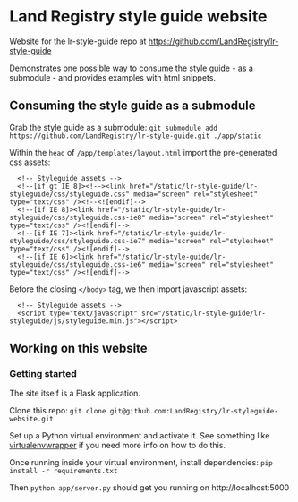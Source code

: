 # Land Registry style guide website

Website for the lr-style-guide repo at https://github.com/LandRegistry/lr-style-guide

Demonstrates one possible way to consume the style guide - as a submodule - and
 provides examples with html snippets.

## Consuming the style guide as a submodule

Grab the style guide as a submodule:
```git submodule add https://github.com/LandRegistry/lr-style-guide.git ./app/static```

Within the ```head``` of ```/app/templates/layout.html``` import the pre-generated css assets:

```
  <!-- Styleguide assets -->
  <!--[if gt IE 8]><!--><link href="/static/lr-style-guide/lr-styleguide/css/styleguide.css" media="screen" rel="stylesheet" type="text/css" /><!--<![endif]-->
  <!--[if IE 8]><link href="/static/lr-style-guide/lr-styleguide/css/styleguide.css-ie8" media="screen" rel="stylesheet" type="text/css" /><![endif]-->
  <!--[if IE 7]><link href="/static/lr-style-guide/lr-styleguide/css/styleguide.css-ie7" media="screen" rel="stylesheet" type="text/css" /><![endif]-->
  <!--[if IE 6]><link href="/static/lr-style-guide/lr-styleguide/css/styleguide.css-ie6" media="screen" rel="stylesheet" type="text/css" /><![endif]-->
```

Before the closing ```</body>``` tag, we then import javascript assets:

```
  <!-- Styleguide assets -->
  <script type="text/javascript" src="/static/lr-style-guide/lr-styleguide/js/styleguide.min.js"></script>
```

## Working on this website

### Getting started

The site itself is a Flask application.

Clone this repo: ``` git clone git@github.com:LandRegistry/lr-styleguide-website.git ```

Set up a Python virtual environment and activate it. See something like [virtualenvwrapper](http://virtualenvwrapper.readthedocs.org/en/latest/install.html) if you need more info on how to do this.

Once running inside your virtual environment, install dependencies: ``` pip install -r requirements.txt ```

Then ``` python app/server.py ``` should get you running on http://localhost:5000
